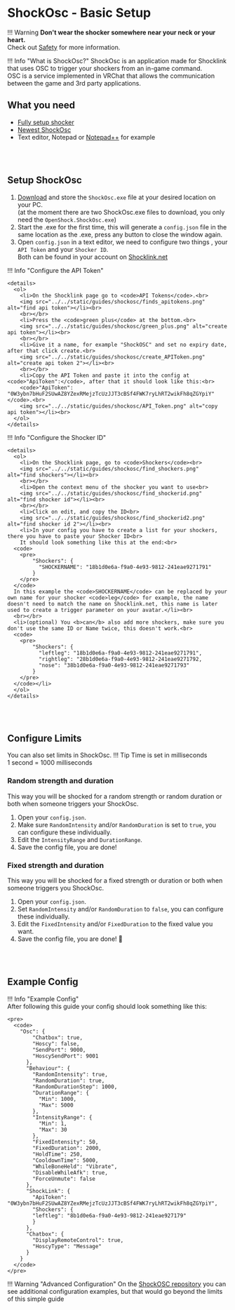 # ShockOsc - Basic Setup

!!! Warning
    **Don't wear the shocker somewhere near your neck or your heart.**  
    Check out [Safety](../safety/safety-rules.md) for more information.  

!!! Info "What is ShockOsc?"
    ShockOsc is an application made for Shocklink that uses OSC to trigger your shockers from an in-game command.  
    OSC is a service implemented in VRChat that allows the communication between the game and 3rd party applications.  

## What you need

- [Fully setup shocker](openshock-first-setup.md)
- [Newest ShockOsc](https://github.com/OpenShock/ShockOsc/releases)
- Text editor, Notepad or [Notepad++](https://notepad-plus-plus.org/) for example

<br></br>

## Setup ShockOsc
1. [Download](https://github.com/OpenShock/ShockOsc/releases) and store the ``ShockOsc.exe`` file at your desired location on your PC.  
   (at the moment there are two ShockOsc.exe files to download, you only need the ``OpenShock.ShockOsc.exe``)  
2. Start the .exe for the first time, this will generate a ``config.json`` file in the same location as the .exe, press any button to close the window again.
3. Open ``config.json`` in a text editor, we need to configure two things , your ``API Token`` and your ``Shocker ID``.  
Both can be found in your account on [Shocklink.net](https://shocklink.net/)

!!! Info "Configure the API Token"

    <details>
      <ol>
        <li>On the Shocklink page go to <code>API Tokens</code>.<br>
        <img src="../../static/guides/shockosc/finds_apitokens.png" alt="find api token"></li><br>
        <br></br>
        <li>Press the <code>green plus</code> at the bottom.<br>
        <img src="../../static/guides/shockosc/green_plus.png" alt="create api token"></li><br>
        <br></br>
        <li>Give it a name, for example "ShockOSC" and set no expiry date, after that click create.<br>
        <img src="../../static/guides/shockosc/create_APIToken.png" alt="create api token 2"></li><br>
        <br></br>
        <li>Copy the API Token and paste it into the config at <code>"ApiToken":</code>, after that it should look like this:<br>
        <code>"ApiToken": "0W3ybn7bHuF2SUwAZ8YZexRMejzTcUzJJT3cBSf4FWK7ryLhRT2wikFh8qZGYpiY"</code>.<br>
        <img src="../../static/guides/shockosc/API_Token.png" alt="copy api token"></li><br>
      </ol>
    </details>


!!! Info "Configure the Shocker ID"

    <details>
      <ol>
        <li>On the Shocklink page, go to <code>Shockers</code><br>
        <img src="../../static/guides/shockosc/find_shockers.png" alt="find shockers"></li><br>
        <br></br>
        <li>Open the context menu of the shocker you want to use<br>
        <img src="../../static/guides/shockosc/find_shockerid.png" alt="find shocker id"></li><br>
        <br></br>
        <li>Click on edit, and copy the ID<br>
        <img src="../../static/guides/shockosc/find_shockerid2.png" alt="find shocker id 2"></li><br>
        <li>In your config you have to create a list for your shockers, there you have to paste your Shocker ID<br>
        It should look something like this at the end:<br>
      <code>
        <pre>
            "Shockers": {
              "SHOCKERNAME": "18b1d0e6a-f9a0-4e93-9812-241eae9271791"
            }
        </pre>
      </code>
      In this example the <code>SHOCKERNAME</code> can be replaced by your own name for your shocker <code>leg</code> for example, the name doesn't need to match the name on Shocklink.net, this name is later used to create a trigger parameter on your avatar.</li><br>
      <br></br>
      <li>(optional) You <b>can</b> also add more shockers, make sure you don't use the same ID or Name twice, this doesn't work.<br>
      <code>
        <pre>
            "Shockers": {
              "leftleg": "18b1d0e6a-f9a0-4e93-9812-241eae9271791", 
              "rightleg": "28b1d0e6a-f9a0-4e93-9812-241eae9271792,
              "nose": "38b1d0e6a-f9a0-4e93-9812-241eae9271793"
            }
        </pre>
      </code></li>
      </ol>
    </details>

<br></br>

## Configure Limits
You can also set limits in ShockOsc. 
!!! Tip
    Time is set in milliseconds  
    1 second = 1000 milliseconds  
    
### Random strength and duration
This way you will be shocked for a random strength or random duration or both when someone triggers your ShockOsc.  

1. Open your ``config.json``.
2. Make sure ``RandomIntensity`` and/or ``RandomDuration`` is set to ``true``, you can configure these individually. 
3. Edit the ``IntensityRange`` and ``DurationRange``.
4. Save the config file, you are done!

### Fixed strength and duration
This way you will be shocked for a fixed strength or duration or both when someone triggers you ShockOsc.  

1. Open your ``config.json``.
2. Set ``RandomIntensity`` and/or ``RandomDuration``  to ``false``, you can configure these individually. 
3. Edit the ``FixedIntensity`` and/or ``FixedDuration`` to the fixed value you want.
4. Save the config file, you are done! 🎉  

<br></br>

## Example Config
!!! Info "Example Config"  
    After following this guide your config should look something like this:  

    <pre>
      <code>
        "Osc": {
            "Chatbox": true,
            "Hoscy": false,
            "SendPort": 9000,
            "HoscySendPort": 9001
          },
          "Behaviour": {
            "RandomIntensity": true,
            "RandomDuration": true,
            "RandomDurationStep": 1000,
            "DurationRange": {
              "Min": 1000,
              "Max": 5000
            },
            "IntensityRange": {
              "Min": 1,
              "Max": 30
            },
            "FixedIntensity": 50,
            "FixedDuration": 2000,
            "HoldTime": 250,
            "CooldownTime": 5000,
            "WhileBoneHeld": "Vibrate",
            "DisableWhileAfk": true,
            "ForceUnmute": false
          },
          "ShockLink": {
            "ApiToken": "0W3ybn7bHuF2SUwAZ8YZexRMejzTcUzJJT3cBSf4FWK7ryLhRT2wikFh8qZGYpiY",
            "Shockers": {
            "leftleg": "8b1d0e6a-f9a0-4e93-9812-241eae927179"
            }
          },
          "Chatbox": {
            "DisplayRemoteControl": true,
            "HoscyType": "Message"
          }
        }
      </code>
    </pre>


!!! Warning "Advanced Configuration"
    On the [ShockOSC repository](https://github.com/OpenShock/ShockOsc) you can see additional configuration examples, but that would go beyond the limits of this simple guide  
